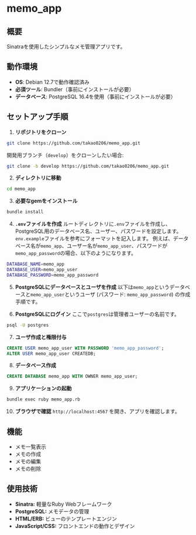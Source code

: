 # memo_app

## 概要
Sinatraを使用したシンプルなメモ管理アプリです。

## 動作環境
- **OS**: Debian 12.7で動作確認済み
- **必須ツール**: Bundler（事前にインストールが必要）
- **データベース**: PostgreSQL 16.4を使用（事前にインストールが必要）

## セットアップ手順

1. **リポジトリをクローン**
```bash
git clone https://github.com/takao0206/memo_app.git
```
開発用ブランチ（`develop`）をクローンしたい場合:
```bash
git clone -b develop https://github.com/takao0206/memo_app.git
```
2. **ディレクトリに移動**
```bash
cd memo_app
```
3. **必要なgemをインストール**
```bash
bundle install
```
4. **`.env`ファイルを作成**
ルートディレクトリに`.env`ファイルを作成し、PostgreSQL用のデータベース名、ユーザー、パスワードを設定します。
`env.example`ファイルを参考にフォーマットを記入します。
例えば、データベース名が`memo_app`、ユーザー名が`memo_app_user`、パスワードが`memo_app_password`の場合、以下のようになります。
```bash
DATABASE_NAME=memo_app
DATABASE_USER=memo_app_user
DATABASE_PASSWORD=memo_app_password
```
5. **PostgreSQLにデータベースとユーザを作成**
以下は`memo_app`というデータベースと`memo_app_user`というユーザ (パスワード: `memo_app_password`) の作成手順です。

6. **PostgreSQLにログイン**
ここで`postgres`は管理者ユーザーの名前です。
```bash
psql -U postgres
```
7. **ユーザ作成と権限付与**
```sql
CREATE USER memo_app_user WITH PASSWORD 'memo_app_password';
ALTER USER memo_app_user CREATEDB;
```
8. **データベース作成**
```sql
CREATE DATABASE memo_app WITH OWNER memo_app_user;
```
9. **アプリケーションの起動**
```bash
bundle exec ruby memo_app.rb
```
10. **ブラウザで確認**
`http://localhost:4567` を開き、アプリを確認します。

## 機能
- メモ一覧表示
- メモの作成
- メモの編集
- メモの削除

## 使用技術
- **Sinatra:** 軽量なRuby Webフレームワーク
- **PostgreSQL:** メモデータの管理
- **HTML/ERB:** ビューのテンプレートエンジン
- **JavaScript/CSS:** フロントエンドの動作とデザイン